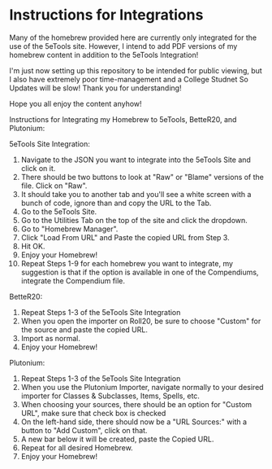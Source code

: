 # Instructions for Integrations

Many of the homebrew provided here are currently only integrated for the use of the 5eTools site.
However, I intend to add PDF versions of my homebrew content in addition to the 5eTools Integration!

I'm just now setting up this repository to be intended for public viewing, but I also have extremely poor time-management and a College Studnet
So Updates will be slow! Thank you for understanding!

Hope you all enjoy the content anyhow!

Instructions for Integrating my Homebrew to 5eTools, BetteR20, and Plutonium:

5eTools Site Integration:

1. Navigate to the JSON you want to integrate into the 5eTools Site and click on it.
2. There should be two buttons to look at "Raw" or "Blame" versions of the file. Click on "Raw".
3. It should take you to another tab and you'll see a white screen with a bunch of code, ignore than and copy the URL to the Tab.
4. Go to the 5eTools Site.
5. Go to the Utilities Tab on the top of the site and click the dropdown.
6. Go to "Homebrew Manager".
7. Click "Load From URL" and Paste the copied URL from Step 3.
8. Hit OK.
9. Enjoy your Homebrew!
10. Repeat Steps 1-9 for each homebrew you want to integrate, my suggestion is that if the option is available in one of the Compendiums, integrate the Compendium file.

BetteR20:

1. Repeat Steps 1-3 of the 5eTools Site Integration
2. When you open the importer on Roll20, be sure to choose "Custom" for the source and paste the copied URL.
3. Import as normal.
4. Enjoy your Homebrew!

Plutonium:
1. Repeat Steps 1-3 of the 5eTools Site Integration
2. When you use the Plutonium Importer, navigate normally to your desired importer for Classes & Subclasses, Items, Spells, etc.
3. When choosing your sources, there should be an option for "Custom URL", make sure that check box is checked
4. On the left-hand side, there should now be a "URL Sources:" with a button to "Add Custom", click on that.
5. A new bar below it will be created, paste the Copied URL.
6. Repeat for all desired Homebrew.
7. Enjoy your Homebrew!
